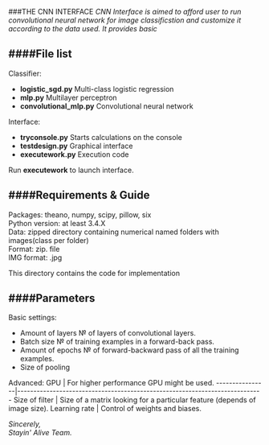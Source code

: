 ###THE CNN INTERFACE
*CNN Interface is aimed to afford user to run convolutional neural network for image 
classificstion and customize it according to the data used. It provides basic*

####File list
--------------------------------------------------------------------------------------------------------------------------
Classifier:
* **logistic_sgd.py**		Multi-class logistic regression
* **mlp.py**			Multilayer perceptron
* **convolutional_mlp.py**	Convolutional neural network

Interface:		
* **tryconsole.py**		Starts calculations on the console
* **testdesign.py** 	Graphical interface
* **executework.py**		Execution code

Run **executework** to launch interface.

####Requirements & Guide
--------------------------------------------------------------------------------------------------------------------------
Packages: theano, numpy, scipy, pillow, six<br />
Python version: at least 3.4.X<br />
Data: zipped directory containing numerical named folders with images(class per folder)<br />
Format: zip. file<br />
IMG format: .jpg<br />


This directory contains the code for implementation



####Parameters
-------------------------------------------------------------------------------------------------------------------------
Basic settings:
* Amount of layers	№ of layers of convolutional layers.
* Batch size		№ of training examples in a forward-back pass.
* Amount of epochs	№ of forward-backward pass of all the training examples.
* Size of pooling		


Advanced:
GPU             | For higher performance GPU might be used.
----------------|----------------------------------------------------------------------------
Size of filter  |		Size of a matrix looking for a particular feature (depends of image size).
Learning rate   |		Control of weights and biases.


*Sincerely,*<br />
*Stayin' Alive Team.*
